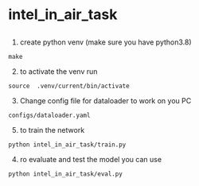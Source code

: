 # intel_in_air_task

##
1. create python venv (make sure you have python3.8)

```
make
```

2. to activate the venv run
```
source  .venv/current/bin/activate
```

3. Change config file for dataloader to work on you PC
```
configs/dataloader.yaml
```

5. to train the network
```
python intel_in_air_task/train.py
```

4. ro evaluate and test the model you can use 
```
python intel_in_air_task/eval.py
```
